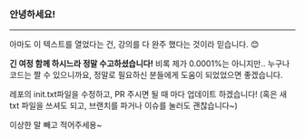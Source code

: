 <h3>안녕하세요!</h3>
<hr>
<p>아마도 이 텍스트를 열었다는 건, 강의를 다 완주 했다는 것이라 믿습니다. 😊

<b>긴 여정 함께 하시느라 정말 수고하셨습니다!</b> 비록 제가 0.0001%는 아니지만..
누구나 코드는 짤 수 있으니까요, 정말로 필요하신 분들에게 도움이 되었었으면 좋겠습니다.

레포의 init.txt파일을 수정하고, PR 주시면 될 때 마다 업데이트 하겠습니다! (혹은 새 txt 파일을 쓰셔도 되고, 브랜치를 파거나 이슈를 눌러도 괜찮습니다~)

이상한 말 빼고 적어주세용~</p>
